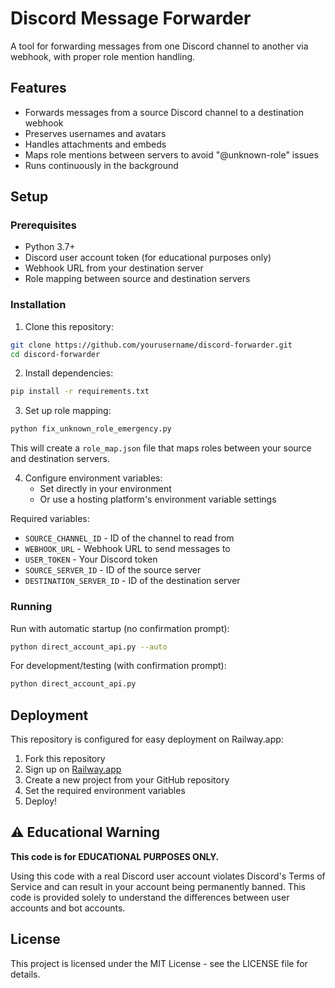# Discord Message Forwarder

A tool for forwarding messages from one Discord channel to another via webhook, with proper role mention handling.

## Features

- Forwards messages from a source Discord channel to a destination webhook
- Preserves usernames and avatars
- Handles attachments and embeds
- Maps role mentions between servers to avoid "@unknown-role" issues
- Runs continuously in the background

## Setup

### Prerequisites

- Python 3.7+
- Discord user account token (for educational purposes only)
- Webhook URL from your destination server
- Role mapping between source and destination servers

### Installation

1. Clone this repository:
```bash
git clone https://github.com/yourusername/discord-forwarder.git
cd discord-forwarder
```

2. Install dependencies:
```bash
pip install -r requirements.txt
```

3. Set up role mapping:
```bash
python fix_unknown_role_emergency.py
```
This will create a `role_map.json` file that maps roles between your source and destination servers.

4. Configure environment variables:
   - Set directly in your environment
   - Or use a hosting platform's environment variable settings

Required variables:
- `SOURCE_CHANNEL_ID` - ID of the channel to read from
- `WEBHOOK_URL` - Webhook URL to send messages to
- `USER_TOKEN` - Your Discord token
- `SOURCE_SERVER_ID` - ID of the source server
- `DESTINATION_SERVER_ID` - ID of the destination server

### Running

Run with automatic startup (no confirmation prompt):
```bash
python direct_account_api.py --auto
```

For development/testing (with confirmation prompt):
```bash
python direct_account_api.py
```

## Deployment

This repository is configured for easy deployment on Railway.app:

1. Fork this repository
2. Sign up on [Railway.app](https://railway.app/)
3. Create a new project from your GitHub repository
4. Set the required environment variables
5. Deploy!

## ⚠️ Educational Warning

**This code is for EDUCATIONAL PURPOSES ONLY.**

Using this code with a real Discord user account violates Discord's Terms of Service and can result in your account being permanently banned. This code is provided solely to understand the differences between user accounts and bot accounts.

## License

This project is licensed under the MIT License - see the LICENSE file for details.
